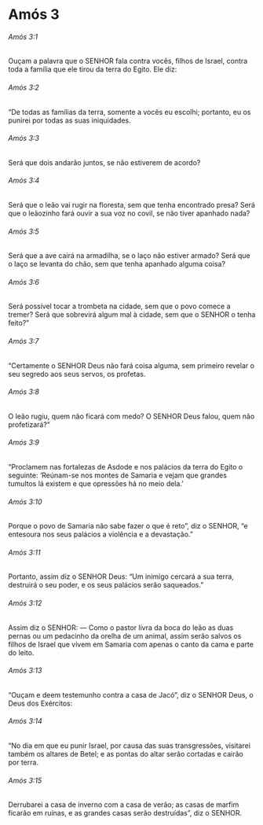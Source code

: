 # Amós 3

###### Amós 3:1

Ouçam a palavra que o SENHOR fala contra vocês, filhos de Israel, contra toda a família que ele tirou da terra do Egito. Ele diz:

###### Amós 3:2

“De todas as famílias da terra, somente a vocês eu escolhi; portanto, eu os punirei por todas as suas iniquidades.

###### Amós 3:3

Será que dois andarão juntos, se não estiverem de acordo?

###### Amós 3:4

Será que o leão vai rugir na floresta, sem que tenha encontrado presa? Será que o leãozinho fará ouvir a sua voz no covil, se não tiver apanhado nada?

###### Amós 3:5

Será que a ave cairá na armadilha, se o laço não estiver armado? Será que o laço se levanta do chão, sem que tenha apanhado alguma coisa?

###### Amós 3:6

Será possível tocar a trombeta na cidade, sem que o povo comece a tremer? Será que sobrevirá algum mal à cidade, sem que o SENHOR o tenha feito?”

###### Amós 3:7

“Certamente o SENHOR Deus não fará coisa alguma, sem primeiro revelar o seu segredo aos seus servos, os profetas.

###### Amós 3:8

O leão rugiu, quem não ficará com medo? O SENHOR Deus falou, quem não profetizará?”

###### Amós 3:9

“Proclamem nas fortalezas de Asdode e nos palácios da terra do Egito o seguinte: ‘Reúnam-se nos montes de Samaria e vejam que grandes tumultos lá existem e que opressões há no meio dela.’

###### Amós 3:10

Porque o povo de Samaria não sabe fazer o que é reto”, diz o SENHOR, “e entesoura nos seus palácios a violência e a devastação.”

###### Amós 3:11

Portanto, assim diz o SENHOR Deus: “Um inimigo cercará a sua terra, destruirá o seu poder, e os seus palácios serão saqueados.”

###### Amós 3:12

Assim diz o SENHOR: — Como o pastor livra da boca do leão as duas pernas ou um pedacinho da orelha de um animal, assim serão salvos os filhos de Israel que vivem em Samaria com apenas o canto da cama e parte do leito.

###### Amós 3:13

“Ouçam e deem testemunho contra a casa de Jacó”, diz o SENHOR Deus, o Deus dos Exércitos:

###### Amós 3:14

“No dia em que eu punir Israel, por causa das suas transgressões, visitarei também os altares de Betel; e as pontas do altar serão cortadas e cairão por terra.

###### Amós 3:15

Derrubarei a casa de inverno com a casa de verão; as casas de marfim ficarão em ruínas, e as grandes casas serão destruídas”, diz o SENHOR.

